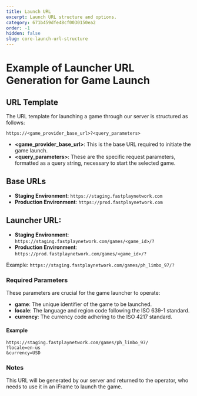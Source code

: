 ```yaml
---
title: Launch URL
excerpt: Launch URL structure and options.
category: 671b459dfe48cf0030150ea2
order: -1
hidden: false
slug: core-launch-url-structure
---
```


# Example of Launcher URL Generation for Game Launch

## URL Template

The URL template for launching a game through our server is structured as follows:

```
https://<game_provider_base_url>?<query_parameters>
```

- **\<game_provider_base_url>**: This is the base URL required to initiate the game launch.
- **\<query_parameters>**: These are the specific request parameters, formatted as a query string, necessary to start the selected game.

## Base URLs

- **Staging Environment**: `https://staging.fastplaynetwork.com`
- **Production Environment**: `https://prod.fastplaynetwork.com`

## Launcher URL:
- **Staging Environment**: `https://staging.fastplaynetwork.com/games/<game_id>/?`
- **Production Environment**: `https://prod.fastplaynetwork.com/games/<game_id>/?`

Example: `https://staging.fastplaynetwork.com/games/ph_limbo_97/?`

### Required Parameters

These parameters are crucial for the game launcher to operate:

- **game**: The unique identifier of the game to be launched.
- **locale**: The language and region code following the ISO 639-1 standard.
- **currency**: The currency code adhering to the ISO 4217 standard.

#### Example

```
https://staging.fastplaynetwork.com/games/ph_limbo_97/
?locale=en-us
&currency=USD
```

### Notes

This URL will be generated by our server and returned to the operator, who needs to use it in an iFrame to launch the game.
